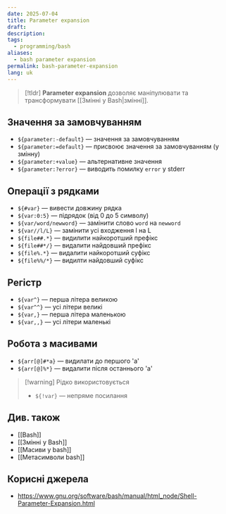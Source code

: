 ```yaml
---
date: 2025-07-04
title: Parameter expansion
draft: 
description: 
tags:
  - programming/bash
aliases:
  - bash parameter expansion
permalink: bash-parameter-expansion
lang: uk
---
```


> [!tldr]
> **Parameter expansion** дозволяє маніпулювати та трансформувати [[Змінні у Bash|змінні]].

## Значення за замовчуванням

- `${parameter:-default}` — значення за замовчуванням
- `${parameter:=default}` — присвоює значення за замовчуванням (у змінну)
- `${parameter:+value}` — альтернативне значення
- `${parameter:?error}` — виводить помилку `error` у stderr

## Операції з рядками

- `${#var}` — вивести довжину рядка
- `${var:0:5}` — підрядок (від 0 до 5 символу)
- `${var/word/newword}` — замінити слово `word` на `newword`
- `${var//l/L}` — замінити усі входження l на L
- `${file##.*}` — видилити найкоротший префікс
- `${file##*/}` — видалити найдовший префікс
- `${file%.*}` — видалити найкоротший суфікс
- `${file%%/*}` — видилти найдовший суфікс

## Регістр

- `${var^}` — перша літера великою
- `${var^^}` — усі літери великі
- `${var,}` — перша літера маленькою
- `${var,,}` — усі літери маленькі

## Робота з масивами

- `${arr[@]#*a}` — видилати до першого 'a'
- `${arr[@]%*}` — видалити після останнього 'a'


> [!warning] Рідко використовується
> - `${!var}` — непряме посилання

## Див. також

- [[Bash]]
- [[Змінні у Bash]]
- [[Масиви у bash]]
- [[Метасимволи bash]]

## Корисні джерела


- https://www.gnu.org/software/bash/manual/html_node/Shell-Parameter-Expansion.html